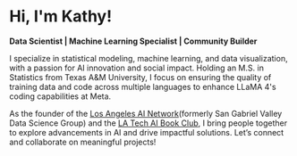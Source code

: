 # Hi, I'm Kathy!  

**Data Scientist | Machine Learning Specialist | Community Builder**  

I specialize in statistical modeling, machine learning, and data visualization, with a passion for AI innovation and social impact. Holding an M.S. in Statistics from Texas A&M University, I focus on ensuring the quality of training data and code across multiple languages to enhance LLaMA 4's coding capabilities at Meta.  

As the founder of the [Los Angeles AI Network](https://www.meetup.com/los-angeles-ai-network/)(formerly San Gabriel Valley Data Science Group) and the [LA Tech AI Book Club](https://www.meetup.com/la-tech-meetups/), I bring people together to explore advancements in AI and drive impactful solutions. Let’s connect and collaborate on meaningful projects!  
